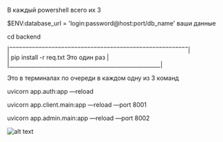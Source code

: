 В каждый powershell всего их 3

$ENV:database_url = 'login:password@host:port/db_name' ваши данные

cd backend

|‾‾‾‾‾‾‾‾‾‾‾‾‾‾‾‾‾‾‾‾‾‾‾‾‾‾‾‾‾‾‾‾‾‾‾‾‾‾‾‾‾‾‾‾‾‾‾‾‾‾‾‾‾‾‾|<br />
|         pip install -r req.txt Это один раз           |<br />
|_______________________________________________________|


Это в терминалах по очереди в каждом одну из 3 команд 

uvicorn app.auth:app —reload

uvicorn app.client.main:app —reload —port 8001

uvicorn app.admin.main:app —reload —port 8002

![alt text](https://sun9-50.userapi.com/impg/lhGDOYlV9p6hktVPKE44iIgxj06DVfAQOTJjcQ/7_AzdWSc7Dc.jpg?size=620x437&quality=96&sign=459ad155478687dbaf4cf7b1f6f63a5d&type=album)
